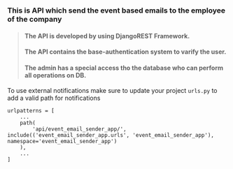 ### This is API which send the event based emails to the employee of the company

> ####  The API is developed by using DjangoREST Framework.
> ####  The API contains the base-authentication system to varify the user.
> #### The admin has a special access tho the database who can perform all operations on DB.


To use external notifications make sure to update your project `urls.py` to add a valid path for notifications

```
urlpatterns = [
    ...
    path(
        'api/event_email_sender_app/', include(('event_email_sender_app.urls', 'event_email_sender_app'), namespace='event_email_sender_app')
    ),
    ...
]
```
